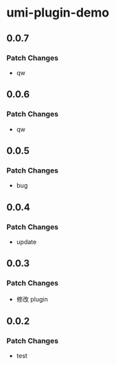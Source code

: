 # umi-plugin-demo

## 0.0.7

### Patch Changes

- qw

## 0.0.6

### Patch Changes

- qw

## 0.0.5

### Patch Changes

- bug

## 0.0.4

### Patch Changes

- update

## 0.0.3

### Patch Changes

- 修改 plugin

## 0.0.2

### Patch Changes

- test
